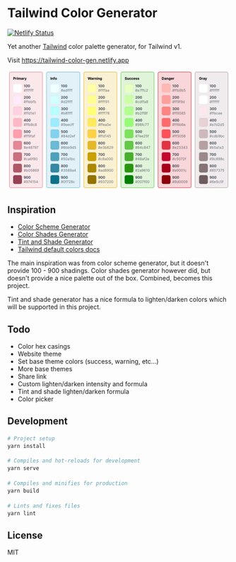 # Tailwind Color Generator

[![Netlify Status](https://api.netlify.com/api/v1/badges/6277f91d-38ce-4668-8ec1-1fdbd7b2dca2/deploy-status)](https://app.netlify.com/sites/tailwind-color-gen/deploys)

Yet another [Tailwind](https://tailwindcss.com/) color palette generator, for Tailwind v1.

Visit https://tailwind-color-gen.netlify.app

![Website preview](./.github/images/preview.png)

## Inspiration

- [Color Scheme Generator](https://adevade.github.io/color-scheme-generator/)
- [Color Shades Generator](https://javisperez.github.io/tailwindcolorshades/#/)
- [Tint and Shade Generator](https://maketintsandshades.com/)
- [Tailwind default colors docs](https://tailwindcss.com/docs/customizing-colors/#default-color-palette)

The main inspiration was from color scheme generator, but it doesn't provide 100 - 900 shadings.
Color shades generator however did, but doesn't provide a nice palette out of the box.
Combined, becomes this project.

Tint and shade generator has a nice formula to lighten/darken colors which will be supported in this project.

## Todo

- Color hex casings
- Website theme
- Set base theme colors (success, warning, etc...)
- More base themes
- Share link
- Custom lighten/darken intensity and formula
- Tint and shade lighten/darken formula
- Color picker

## Development

``` bash
# Project setup
yarn install

# Compiles and hot-reloads for development
yarn serve

# Compiles and minifies for production
yarn build

# Lints and fixes files
yarn lint
```

## License

MIT
